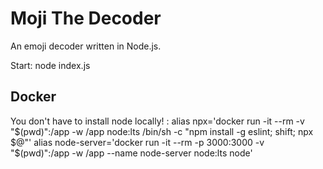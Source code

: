 # Moji The Decoder
An emoji decoder written in Node.js.


Start:
node index.js

## Docker
You don't have to install node locally! :
alias npx='docker run -it --rm -v "$(pwd)":/app -w /app node:lts /bin/sh -c "npm install -g eslint; shift; npx $@"'
alias node-server='docker run -it --rm -p 3000:3000 -v "$(pwd)":/app -w /app --name node-server node:lts node'

